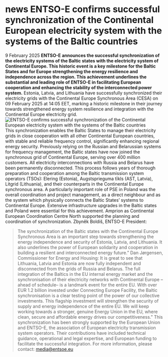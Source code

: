#  news ENTSO-E confirms successful synchronization of the Continental European electricity system with the systems of the Baltic countries
9 February 2025
**ENTSO-E announces the successful synchronization of the electricity systems of the Baltic states with the electricity system of Continental Europe. This historic event is a key milestone for the Baltic States and for Europe strengthening the energy resilience and independence across the region. This achievement underlines the substantial and leading role of ENTSO-E in facilitating European cooperation and enhancing the stability of the interconnected power system.**
Estonia, Latvia, and Lithuania have successfully synchronized their electricity grids with the Continental Europe Synchronous Area (CESA) on 09 February 2025 at 14:05 EET, marking a historic milestone in their journey towards strengthened energy system resilience and integration with the Continental Europe electricity grid.
![ENTSO-E confirms successful synchronization of the Continental European electricity system with the systems of the Baltic countries](https://www.entsoe.eu/assets/graphics/uploads/baltic_syncro.png)
This synchronization enables the Baltic States to manage their electricity grids in close cooperation with all other Continental European countries, with stable and reliable frequency control, significantly enhancing regional energy security. Previously relying on the Russian and Belarussian systems for frequency management, the Baltic states have now joined the synchronous grid of Continental Europe, serving over 400 million customers. All electricity interconnections with Russia and Belarus have been permanently disconnected.
This process follows years of thorough preparation and cooperation among the Baltic transmission system operators (TSOs): Elering (Estonia), Augstsprieguma tīkls (AST, Latvia), Litgrid (Lithuania), and their counterparts in the Continental Europe synchronous area. A particularly important role of PSE in Poland was the overall coordination and project management, as a direct neighbour and as the system which physically connects the Baltic States’ systems to Continental Europe. Extensive infrastructure upgrades in the Baltic states and Poland were essential for this achievement. Amprion as Continental European Coordination Centre North supported the planning and coordination of synchronization.
Zbyněk Boldiš, ENTSO-E President:
> The synchronization of the Baltic states with the Continental Europe Synchronous Area is an important step towards strengthening the energy independence and security of Estonia, Latvia, and Lithuania. It also underlines the power of European solidarity and cooperation in building a resilient and interconnected energy future.”
Dan Jørgensen, Commissioner for Energy and Housing:
> It is great to see that Lithuania, Latvia and Estonia are now fully independent and disconnected from the grids of Russia and Belarus. The full integration of the Baltics in the EU internal energy market and the synchronisation of their electricity networks with Continental Europe –ahead of schedule– is a landmark event for the entire EU. With over EUR 1.2 billion invested under Connecting Europe Facility, the Baltic synchronisation is a clear testing point of the power of our collective investments. This flagship investment will strengthen the security of supply and energy independence of the entire EU. We will keep working towards a stronger, genuine Energy Union in the EU, where clean, secure and affordable energy drives our competitiveness.”
This synchronization has been strongly supported by the European Union and ENTSO-E, the association of European electricity transmission system operators. Their contributions have included technical guidance, operational and legal expertise, and European funding to facilitate the successful integration.
For more information, please contact: media@entsoe.eu
